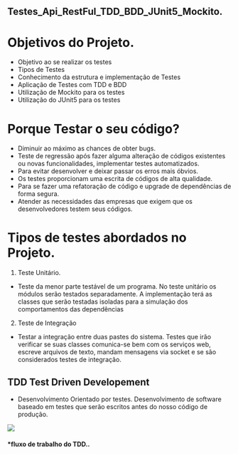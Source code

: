 ## Testes_Api_RestFul_TDD_BDD_JUnit5_Mockito.

# Objetivos do Projeto.

- Objetivo ao se realizar os testes
- Tipos de Testes
- Conhecimento da estrutura e implementação de Testes
- Aplicação de Testes com TDD e BDD
- Utilização de Mockito para os testes
- Utilização do JUnit5 para os testes

# Porque Testar o seu código?

- Diminuir ao máximo as chances de obter bugs.
- Teste de regressão após fazer alguma alteração de códigos existentes ou novas funcionalidades, implementar testes automatizados.
- Para evitar desenvolver e deixar passar os erros mais óbvios.
- Os testes proporcionam uma escrita de códigos de alta qualidade.
- Para se fazer uma refatoração de código e upgrade de dependências de forma segura.
- Atender as necessidades das empresas que exigem que os desenvolvedores testem seus códigos.

# Tipos de testes abordados no Projeto.

1. Teste Unitário.
- Teste da menor parte testável de um programa. No teste unitário os módulos serão testados separadamente. 
A implementação terá as classes que serão testadas isoladas para a simulação dos comportamentos das dependências
2. Teste de Integração
- Testar a integração entre duas pastes do sistema. Testes que irão verificar se suas classes 
comunica-se bem com os serviços web, escreve arquivos de texto,
mandam mensagens via socket e se são considerados testes de integração. 

## TDD Test Driven Developement

- Desenvolvimento Orientado por testes. 
Desenvolvimento de software baseado em testes que serão escritos antes do nosso código de produção.

![](https://miro.medium.com/max/1400/1*7dua_4_yXKc_IKHK01VZ2A.jpeg)
#### *fluxo de trabalho do TDD..